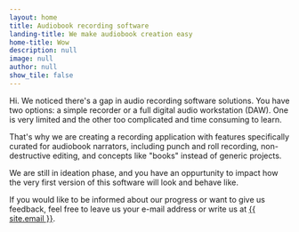 ```yaml
---
layout: home
title: Audiobook recording software
landing-title: We make audiobook creation easy
home-title: Wow
description: null
image: null
author: null
show_tile: false
---
```


<p>Hi. We noticed there's a gap in audio recording software solutions. You have two options: a simple recorder or a full digital audio workstation (DAW). One is very limited and the other too complicated and time consuming to learn.</p>
<p>That's why we are creating a recording application with features specifically curated for audiobook narrators, including punch and roll recording, non-destructive editing, and concepts like "books" instead of generic projects.</p>
<p>We are still in ideation phase, and you have an oppurtunity to impact how the very first version of this software will look and behave like.
</p>
<p>If you would like to be informed about our progress or want to give us feedback, feel free to leave us your e-mail address or write us at <a href="mailto:info@ambeep.com">{{ site.email }}</a>.</p>
